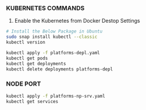 ### KUBERNETES COMMANDS
1. Enable the Kubernetes from Docker Destop Settings
```bash
# Install the Below Package in Ubuntu
sudo snap install kubectl --classic
kubectl version

kubectl apply -f platforms-depl.yaml
kubectl get pods
kubectl get deployments
kubectl delete deployments platforms-depl

```


### NODE PORT
```bash
kubectl apply -f platforms-np-srv.yaml
kubectl get services
```